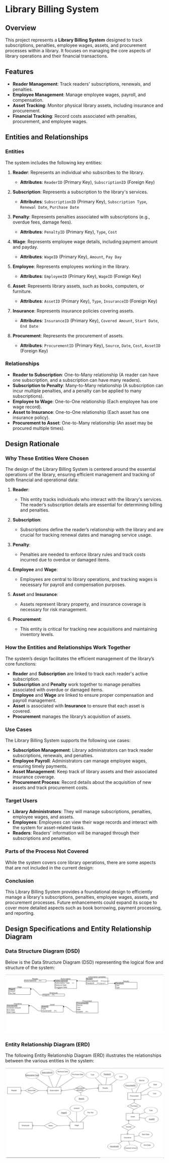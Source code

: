 # Library Billing System

## Overview
This project represents a **Library Billing System** designed to track subscriptions, penalties, employee wages, assets, and procurement processes within a library. It focuses on managing the core aspects of library operations and their financial transactions.

## Features
- **Reader Management**: Track readers' subscriptions, renewals, and penalties.
- **Employee Management**: Manage employee wages, payroll, and compensation.
- **Asset Tracking**: Monitor physical library assets, including insurance and procurement.
- **Financial Tracking**: Record costs associated with penalties, procurement, and employee wages.

## Entities and Relationships

### Entities
The system includes the following key entities:

1. **Reader**: Represents an individual who subscribes to the library.
   - **Attributes**: `ReaderID` (Primary Key), `SubscriptionID` (Foreign Key)

2. **Subscription**: Represents a subscription to the library's services.
   - **Attributes**: `SubscriptionID` (Primary Key), `Subscription Type`, `Renewal Date`, `Purchase Date`

3. **Penalty**: Represents penalties associated with subscriptions (e.g., overdue fees, damage fees).
   - **Attributes**: `PenaltyID` (Primary Key), `Type`, `Cost`

4. **Wage**: Represents employee wage details, including payment amount and payday.
   - **Attributes**: `WageID` (Primary Key), `Amount`, `Pay Day`

5. **Employee**: Represents employees working in the library.
   - **Attributes**: `EmployeeID` (Primary Key), `WageID` (Foreign Key)

6. **Asset**: Represents library assets, such as books, computers, or furniture.
   - **Attributes**: `AssetID` (Primary Key), `Type`, `InsuranceID` (Foreign Key)

7. **Insurance**: Represents insurance policies covering assets.
   - **Attributes**: `InsuranceID` (Primary Key), `Covered Amount`, `Start Date`, `End Date`

8. **Procurement**: Represents the procurement of assets.
   - **Attributes**: `ProcurementID` (Primary Key), `Source`, `Date`, `Cost`, `AssetID` (Foreign Key)

### Relationships
- **Reader to Subscription**: One-to-Many relationship (A reader can have one subscription, and a subscription can have many readers).
- **Subscription to Penalty**: Many-to-Many relationship (A subscription can incur multiple penalties, and a penalty can be applied to many subscriptions).
- **Employee to Wage**: One-to-One relationship (Each employee has one wage record).
- **Asset to Insurance**: One-to-One relationship (Each asset has one insurance policy).
- **Procurement to Asset**: One-to-Many relationship (An asset may be procured multiple times).

## Design Rationale

### Why These Entities Were Chosen
The design of the Library Billing System is centered around the essential operations of the library, ensuring efficient management and tracking of both financial and operational data:

1. **Reader**:
   - This entity tracks individuals who interact with the library's services. The reader’s subscription details are essential for determining billing and penalties.
   
2. **Subscription**:
   - Subscriptions define the reader’s relationship with the library and are crucial for tracking renewal dates and managing service usage.
   
3. **Penalty**:
   - Penalties are needed to enforce library rules and track costs incurred due to overdue or damaged items.
   
4. **Employee** and **Wage**:
   - Employees are central to library operations, and tracking wages is necessary for payroll and compensation purposes.

5. **Asset** and **Insurance**:
   - Assets represent library property, and insurance coverage is necessary for risk management.

6. **Procurement**:
   - This entity is critical for tracking new acquisitions and maintaining inventory levels.

### How the Entities and Relationships Work Together
The system’s design facilitates the efficient management of the library’s core functions:

- **Reader** and **Subscription** are linked to track each reader's active subscription.
- **Subscription** and **Penalty** work together to manage penalties associated with overdue or damaged items.
- **Employee** and **Wage** are linked to ensure proper compensation and payroll management.
- **Asset** is associated with **Insurance** to ensure that each asset is covered.
- **Procurement** manages the library’s acquisition of assets.

### Use Cases
The Library Billing System supports the following use cases:

- **Subscription Management**: Library administrators can track reader subscriptions, renewals, and penalties.
- **Employee Payroll**: Administrators can manage employee wages, ensuring timely payments.
- **Asset Management**: Keep track of library assets and their associated insurance coverage.
- **Procurement Process**: Record details about the acquisition of new assets and track procurement costs.

### Target Users
- **Library Administrators**: They will manage subscriptions, penalties, employee wages, and assets.
- **Employees**: Employees can view their wage records and interact with the system for asset-related tasks.
- **Readers**: Readers' information will be managed through their subscriptions and penalties.

### Parts of the Process Not Covered
While the system covers core library operations, there are some aspects that are not included in the current design:

### Conclusion
This Library Billing System provides a foundational design to efficiently manage a library's subscriptions, penalties, employee wages, assets, and procurement processes. Future enhancements could expand its scope to cover more detailed aspects such as book borrowing, payment processing, and reporting.

## Design Specifications and Entity Relationship Diagram

### Data Structure Diagram (DSD)
Below is the Data Structure Diagram (DSD) representing the logical flow and structure of the system:

![Data Structure Diagram](DSD.jpeg)

### Entity Relationship Diagram (ERD)
The following Entity Relationship Diagram (ERD) illustrates the relationships between the various entities in the system:

![Entity Relationship Diagram](ERD.jpeg)


